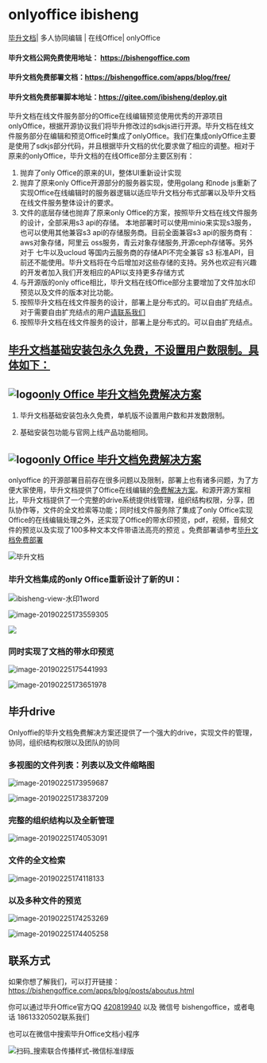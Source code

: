 # onlyoffice ibisheng  

[毕升文档](https://bishengoffice.com)| 多人协同编辑 | 在线Office| onlyOffice

#### 毕升文档公网免费使用地址： https://bishengoffice.com

#### 毕升文档免费部署文档：https://bishengoffice.com/apps/blog/free/

#### 毕升文档免费部署脚本地址：https://gitee.com/ibisheng/deploy.git

毕升文档在线文件服务部分的Office在线编辑预览使用优秀的开源项目onlyOffice，根据开源协议我们将毕升修改过的sdkjs进行开源。毕升文档在线文件服务部分在编辑和预览Office时集成了onlyOffice。我们在集成onlyOffice主要是使用了sdkjs部分代码，并且根据毕升文档的优化要求做了相应的调整。相对于原来的onlyOffice，毕升文档的在线Office部分主要区别有：

1. 抛弃了only Office的原来的UI，整体UI重新设计实现
2. 抛弃了原来only Office开源部分的服务器实现，使用golang 和node js重新了实现Office在线编辑时的服务器逻辑以适应毕升文档分布式部署以及毕升文档在线文件服务整体设计的要求。
3. 文件的底层存储也抛弃了原来only Office的方案，按照毕升文档在线文件服务的设计，全部采用s3 api的存储。 本地部署时可以使用minio来实现s3服务，也可以使用其他兼容s3 api的存储服务商。目前全面兼容s3 api的服务商有：aws对象存储，阿里云 oss服务，青云对象存储服务,开源ceph存储等。另外对于 七牛以及ucloud 等国内云服务商的存储API不完全兼容 s3 标准API，目前还不能使用。毕升文档将在今后增加对这些存储的支持。另外也欢迎有兴趣的开发者加入我们开发相应的API以支持更多存储方式
4. 与开源版的only office相比，毕升文档在线Office部分主要增加了文件加水印预览以及文件的版本对比功能。
5. 按照毕升文档在线文件服务的设计，部署上是分布式的。可以自由扩充结点。对于需要自由扩充结点的用户[请联系我们](https://bishengoffice.com/apps/blog/business/)
5. 按照毕升文档在线文件服务的设计，部署上是分布式的。可以自由扩充结点。

## **<u>毕升文档基础安装包永久免费，不设置用户数限制。具体如下：</u>**

## ![logo](https://bisheng-public.oss-cn-zhangjiakou.aliyuncs.com/resource/favicon.ico)[only Office 毕升文档免费解决方案](https://bishengoffice.com/apps/blog/free/)
1. 毕升文档基础安装包永久免费，单机版不设置用户数和并发数限制。

2. 基础安装包功能与官网上线产品功能相同。

## ![logo](https://bisheng-public.oss-cn-zhangjiakou.aliyuncs.com/resource/favicon.ico)[only Office 毕升文档免费解决方案](https://bishengoffice.com/apps/blog/free/)

onlyoffice 的开源部署目前存在很多问题以及限制，部署上也有诸多问题，为了方便大家使用，毕升文档提供了Office在线编辑的[免费解决方案](https://bishengoffice.com/apps/blog/free/)。和源开源方案相比，毕升文档提供了一个完整的drive系统提供线管理，组织结构权限，分享，团队协作等，文件的全文检索等功能；同时线文件服务除了集成了only Office实现Office的在线编辑处理之外，还实现了Office的带水印预览，pdf，视频，音频文件的预览以及实现了100多种文本文件带语法高亮的预览 。免费部署请参考[毕升文档免费部署](https://bishengoffice.com/apps/blog/free/)

![毕升文档](https://bisheng-public.oss-cn-zhangjiakou.aliyuncs.com/resource/ibisheng.png)

### 毕升文档集成的only Office重新设计了新的UI：

![ibisheng-view-水印1word](https://bisheng-public.oss-cn-zhangjiakou.aliyuncs.com/resource/ibisheng-editor-word.png)

![image-20190225173559305](https://bisheng-public.oss-cn-zhangjiakou.aliyuncs.com/resource/ibisheng-editor-excel.png)

![](https://bisheng-public.oss-cn-zhangjiakou.aliyuncs.com/resource/ibisheng-editor-ppt.png)

### 同时实现了文档的带水印预览

![image-20190225175441993](https://bisheng-public.oss-cn-zhangjiakou.aliyuncs.com/resource/ibisheng-view-水印1.png)

![image-20190225173651978](https://bisheng-public.oss-cn-zhangjiakou.aliyuncs.com/resource/ibisheng-view-水印2.png)



## 毕升drive

Onlyoffie的毕升文档免费解决方案还提供了一个强大的drive，实现文件的管理，协同，组织结构权限以及团队的协同

### 多视图的文件列表：列表以及文件缩略图

![image-20190225173959687](https://bisheng-public.oss-cn-zhangjiakou.aliyuncs.com/resource/ibisheng-drive-list.png)

![image-20190225173837209](https://bisheng-public.oss-cn-zhangjiakou.aliyuncs.com/resource/ibsheng-drive-conver.png)

### 完整的组织结构以及全新管理

![image-20190225174053091](https://bisheng-public.oss-cn-zhangjiakou.aliyuncs.com/resource/ibisheng-drive-admin.png)

### 文件的全文检索

![image-20190225174118133](https://bisheng-public.oss-cn-zhangjiakou.aliyuncs.com/resource/ibisheng-drive-search.png)

### 以及多种文件的预览

![image-20190225174253269](https://bisheng-public.oss-cn-zhangjiakou.aliyuncs.com/resource/ibisheng-view-pdf.png)

![image-20190225174405258](https://bisheng-public.oss-cn-zhangjiakou.aliyuncs.com/resource/ibisheng-view-golang.png)

## 联系方式

如果你想了解我们，可以打开链接：https://bishengoffice.com/apps/blog/posts/aboutus.html

你可以通过毕升Office官方QQ [420819940](tencent://AddContact/?fromId=45&fromSubId=1&subcmd=all&uin=420819940&website=www.oicqzone.com) 以及 微信号 bishengoffice，或者电话 18613320502联系我们

也可以在微信中搜索毕升Office文档小程序

![扫码_搜索联合传播样式-微信标准绿版](https://bisheng-public.nodoc.cn/resource/扫码_搜索联合传播样式-微信标准绿版.png)
